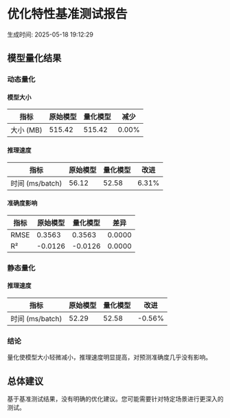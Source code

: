 # 优化特性基准测试报告

生成时间: 2025-05-18 19:12:29

## 模型量化结果

### 动态量化

#### 模型大小

| 指标 | 原始模型 | 量化模型 | 减少 |
| ---- | -------- | -------- | ---- |
| 大小 (MB) | 515.42 | 515.42 | 0.00% |

#### 推理速度

| 指标 | 原始模型 | 量化模型 | 改进 |
| ---- | -------- | -------- | ---- |
| 时间 (ms/batch) | 56.12 | 52.58 | 6.31% |

#### 准确度影响

| 指标 | 原始模型 | 量化模型 | 差异 |
| ---- | -------- | -------- | ---- |
| RMSE | 0.3563 | 0.3563 | 0.0000 |
| R² | -0.0126 | -0.0126 | 0.0000 |

### 静态量化

#### 推理速度

| 指标 | 原始模型 | 量化模型 | 改进 |
| ---- | -------- | -------- | ---- |
| 时间 (ms/batch) | 52.29 | 52.58 | -0.56% |

### 结论

量化使模型大小轻微减小，推理速度明显提高，对预测准确度几乎没有影响。

## 总体建议

基于基准测试结果，没有明确的优化建议。您可能需要针对特定场景进行更深入的测试。
